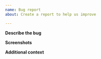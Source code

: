 ```yaml
---
name: Bug report
about: Create a report to help us improve

---
```


**Describe the bug**



**Screenshots**



**Additional context**
